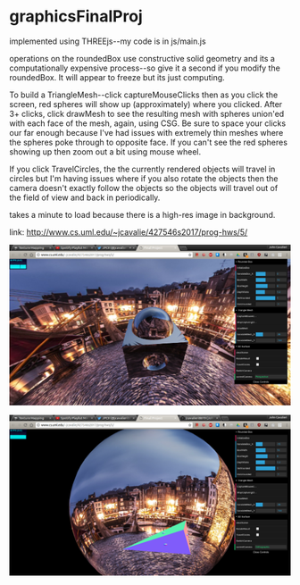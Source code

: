 # graphicsFinalProj
implemented using THREEjs--my code is in js/main.js

operations on the roundedBox use constructive solid geometry and its a computationally expensive 
process--so give it a second if you modify the roundedBox. It will appear to freeze but its
just computing.

To build a TriangleMesh--click captureMouseClicks then as you click the screen,
red spheres will show up (approximately) where you clicked. After 3+ clicks, 
click drawMesh to see the resulting mesh with spheres union'ed with each face of the mesh,
again, using CSG.  Be sure to space your clicks our far enough because I've had issues with 
extremely thin meshes where the spheres poke through to opposite face. If you can't see the red
spheres showing up then zoom out a bit using mouse wheel.

If you click TravelCircles, the the currently rendered objects will travel in circles but 
I'm having issues where if you also rotate the objects then the camera doesn't exactly follow
the objects so the objects will travel out of the field of view and back in periodically. 

takes a minute to load because there is a high-res image in background.

link: http://www.cs.uml.edu/~jcavalie/427546s2017/prog-hws/5/


![alt text](https://github.com/jcavalieri8619/graphicsFinalProj/blob/master/graphics_1.png)




![alt text](https://github.com/jcavalieri8619/graphicsFinalProj/blob/master/graphics_3.png)
